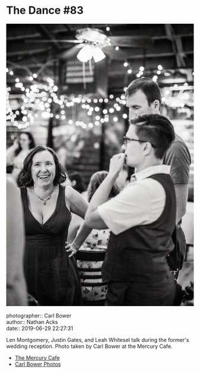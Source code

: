 # The Dance #83

![Len Montgomery, Justin Gates, and Leah Whitesel talk](assets/2019-06-29-set-4-the-dance-83.webp)

photographer:: Carl Bower  
author:: Nathan Acks  
date:: 2019-06-29 22:27:31

Len Montgomery, Justin Gates, and Leah Whitesel talk during the former's wedding reception. Photo taken by Carl Bower at the Mercury Cafe.

* [The Mercury Cafe](http://mercurycafe.com)
* [Carl Bower Photos](https://carlbowerphotos.com)
